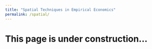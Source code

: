 ```yaml
---
title: "Spatial Techniques in Empirical Economics"
permalink: /spatial/
---
```


# This page is under construction...

